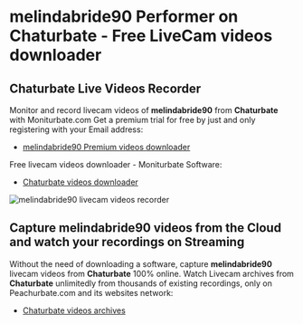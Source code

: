 # melindabride90 Performer on Chaturbate - Free LiveCam videos downloader

## Chaturbate Live Videos Recorder

Monitor and record livecam videos of **melindabride90** from **Chaturbate** with Moniturbate.com
Get a premium trial for free by just and only registering with your Email address:
* [melindabride90 Premium videos downloader](https://moniturbate.com/request-demo-licence-key.html)

Free livecam videos downloader - Moniturbate Software:
* [Chaturbate videos downloader](https://moniturbate.com/moniturbate-download-software.html)

![melindabride90 livecam videos recorder](https://peachurnet.com/templates/moniturbate-software.png)


## Capture melindabride90 videos from the Cloud and watch your recordings on Streaming

Without the need of downloading a software, capture **melindabride90** livecam videos from **Chaturbate** 100% online.
Watch Livecam archives from **Chaturbate** unlimitedly from thousands of existing recordings, only on Peachurbate.com and its websites network:
* [Chaturbate videos archives](https://peachurnet.com/)